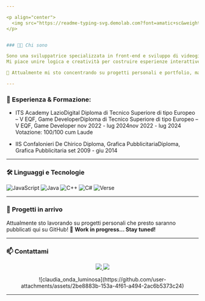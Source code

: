 ```yaml
---

<p align="center">
  <img src="https://readme-typing-svg.demolab.com?font=amatic+sc&weight=600&size=35&color=7B5FFD&background=FEFFFF00&center=true&vCenter=true&lines=Claudia+Laici;Front-End+Dev+%26+Game+Developer" alt="Typing animation" />
</p>


### 👩‍💻 Chi sono

Sono una sviluppatrice specializzata in front-end e sviluppo di videogiochi.
Mi piace unire logica e creatività per costruire esperienze interattive coinvolgenti.

🧠 Attualmente mi sto concentrando su progetti personali e portfolio, ma sono sempre pronta a nuove sfide.

---
```


### 💼 Esperienza & Formazione:

* ITS Academy LazioDigital
  Diploma di Tecnico Superiore di tipo Europeo – V EQF, Game DeveloperDiploma di Tecnico Superiore di tipo Europeo – V EQF, Game Developer
  nov 2022 - lug 2024nov 2022 - lug 2024
  Votazione: 100/100 cum Laude


* IIS Confalonieri De Chirico
  Diploma, Grafica PubblicitariaDiploma, Grafica Pubblicitaria
  set 2009 - giu 2014


---

### 🛠️ Linguaggi e Tecnologie


![JavaScript](https://img.shields.io/badge/-JavaScript-F7DF1E?style=flat&logo=javascript&logoColor=black)
![Java](https://img.shields.io/badge/-Java-007396?style=flat&logo=java&logoColor=white)
![C++](https://img.shields.io/badge/-C++-00599C?style=flat&logo=c%2B%2B&logoColor=white)
![C#](https://img.shields.io/badge/-C%23-239120?style=flat&logo=c-sharp&logoColor=white)
![Verse](https://img.shields.io/badge/-Verse-000000?style=flat&logo=epicgames&logoColor=white)


---

### 📌 Progetti in arrivo

Attualmente sto lavorando su progetti personali che presto saranno pubblicati qui su GitHub!
📂 **Work in progress... Stay tuned!**

---

### 📫 Contattami

<p align="center">
 <a href="https://www.linkedin.com/in/claudia-laici/">
    <img src="https://img.shields.io/badge/-LinkedIn-blue?style=flat&logo=linkedin&logoColor=white" />
  </a>
  
 <a href="https://www.artstation.com/claudialaici">
    <img src="https://img.shields.io/badge/-ArtStation-13AFF0?style=flat&logo=artstation&logoColor=white" />
  </a>
</p>



<p align="center">
![claudia_onda_luminosa](https://github.com/user-attachments/assets/2be8883b-153a-4f61-a494-2ac6b5373c24)
</p>

---
